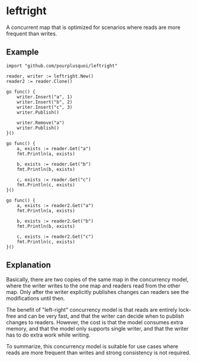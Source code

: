 # leftright

A concurrent map that is optimized for scenarios where reads are more frequent than writes.

## Example

```golang
import "github.com/pourplusquoi/leftright"

reader, writer := leftright.New()
reader2 := reader.Clone()

go func() {
    writer.Insert("a", 1)
    writer.Insert("b", 2)
    writer.Insert("c", 3)
    writer.Publish()

    writer.Remove("a")
    writer.Publish()
}()

go func() {
    a, exists := reader.Get("a")
    fmt.Println(a, exists)

    b, exists := reader.Get("b")
    fmt.Println(b, exists)

    c, exists := reader.Get("c")
    fmt.Println(c, exists)
}()

go func() {
    a, exists := reader2.Get("a")
    fmt.Println(a, exists)

    b, exists := reader2.Get("b")
    fmt.Println(b, exists)

    c, exists := reader2.Get("c")
    fmt.Println(c, exists)
}()
```

## Explanation

Basically, there are two copies of the same map in the concurrency model, where the writer writes to the one map and readers read from the other map. Only after the writer explicitly publishes changes can readers see the modifications until then.

The benefit of "left-right" concurrency model is that reads are entirely lock-free and can be very fast, and that the writer can decide when to publish changes to readers. However, the cost is that the model consumes extra memory, and that the model only supports single writer, and that the writer has to do extra work while writing.

To summarize, this concurrency model is suitable for use cases where reads are more frequent than writes and strong consistency is not required.
